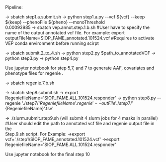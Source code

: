 Pipeline:

→ sbatch step1.a.submit.sh
→ python step1.a.py --vcf ${vcf} --keep ${keep} --phenoFile ${pheno} --monoThreshold  
      0.00093985 
→ sbatch vep.annot.step.1.b.sh 
	#User have to specify the name of the output annotated vcf file. For example:
	export outputFileName=SIOP_FAME_annotated.101524.vcf
	#Requires to activate VEP conda environment before running scirpt

→ sbatch submit.2_to_4.sh
→ python step2.py $path_to_annotatedVCF
→ python step3.py
→ python step4.py

Use jupyter notebook for step 5,7, and 7 to generate AAF, covariates and phenotype files for regenie .

→ sbatch regenie.7.b.sh

→ sbatch step8.submit.sh
          → export RegeniefileName='SIOP_FAME.ALL.101524.responder'
→ python step8.py --regenie './step7/'${RegeniefileName}'.regenie' --outFile 
                                               './step7/'${RegeniefileName}'.tsv'

→ ./slurm.submit.step9.sh (will submit 4 slurm jobs for 4 masks in parallel)
     #User should edit the path to annotated vcf file and regenie output file in the     
     Step.9.sh script. For Example:
		→export vcf='./step1/SIOP_FAME_annotated.101524.vcf'
→export RegeniefileName='SIOP_FAME.ALL.101524.responder'


Use jupyter notebook for the final step 10







